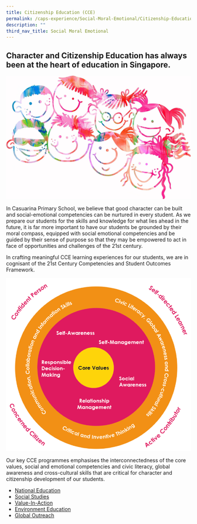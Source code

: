 ```yaml
---
title: Citizenship Education (CCE)
permalink: /caps-experience/Social-Moral-Emotional/Citizenship-Education-CCE/
description: ""
third_nav_title: Social Moral Emotional
---
```

Character and Citizenship Education has always been at the heart of education in Singapore.
-------------------------------------------------------------------------------------------

![](/images/watercolour-1768921_1920.jpeg)

In Casuarina Primary School, we believe that good character can be built and social-emotional competencies can be nurtured in every student. As we prepare our students for the skills and knowledge for what lies ahead in the future, it is far more important to have our students be grounded by their moral compass, equipped with social emotional competencies and be guided by their sense of purpose so that they may be empowered to act in face of opportunities and challenges of the 21st century.

  

In crafting meaningful CCE learning experiences for our students, we are in cognisant of the 21st Century Competencies and Student Outcomes Framework.

![](/images/ccp2017_02.png)

Our key CCE programmes emphasises the interconnectedness of the core values, social and emotional competencies and civic literacy, global awareness and cross-cultural skills that are critical for character and citizenship development of our students.

- [National Education](/citizenship-education/National-Education/Total-Defence-Day/)
- [Social Studies](/citizenship-education/Social-Studies/Social-Studies/)
- [Value-In-Action](/citizenship-education/Value-In-Action/Value-In-Action/)
- [Environment Education](/citizenship-education/environment-education/)
- [Global Outreach](/citizenship-education/Global-Outreach/Global-Outreach/)